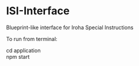 # ISI-Interface
Blueprint-like interface for Iroha Special Instructions

To run from terminal:

cd application </br>
npm start
